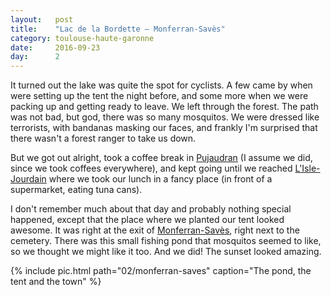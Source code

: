 ```yaml
---
layout:   post
title:    "Lac de la Bordette — Monferran-Savès"
category: toulouse-haute-garonne
date:     2016-09-23
day:      2
---
```


It turned out the lake was quite the spot for cyclists. A few came by when were setting up the tent the night before, and some more when we were packing up and getting ready to leave. We left through the forest. The path was not bad, but god, there was so many mosquitos. We were dressed like terrorists, with bandanas masking our faces, and frankly I'm surprised that there wasn't a forest ranger to take us down.

But we got out alright, took a coffee break in [Pujaudran](https://www.google.fr/maps/place/32600+Pujaudran/@43.6354239,1.0537331,12z/data=!4m5!3m4!1s0x12a94c3493362cef:0x3beed9f03ece5d76!8m2!3d43.590643!4d1.149922?hl=fr]) (I assume we did, since we took coffees everywhere), and kept going until we reached [L'Isle-Jourdain](https://www.google.fr/maps/place/32600+L'Isle-Jourdain/@43.6354239,1.0537331,12z/data=!4m5!3m4!1s0x12a94fc06def2fff:0x440fe6f20e5dd7be!8m2!3d43.6138325!4d1.0817242?hl=fr) where we took our lunch in a fancy place (in front of a supermarket, eating tuna cans).

I don't remember much about that day and probably nothing special happened, except that the place where we planted our tent looked awesome. It was right at the exit of [Monferran-Savès](https://www.google.fr/maps/place/32490+Monferran-Sav%C3%A8s/@43.6142477,0.947653,13z/data=!3m1!4b1!4m5!3m4!1s0x12a9448192863591:0xeb3783a017e74c34!8m2!3d43.5981707!4d0.9824181?hl=fr), right next to the cemetery. There was this small fishing pond that mosquitos seemed to like, so we thought we might like it too. And we did! The sunset looked amazing.

{% include pic.html path="02/monferran-saves" caption="The pond, the tent and the town" %}
